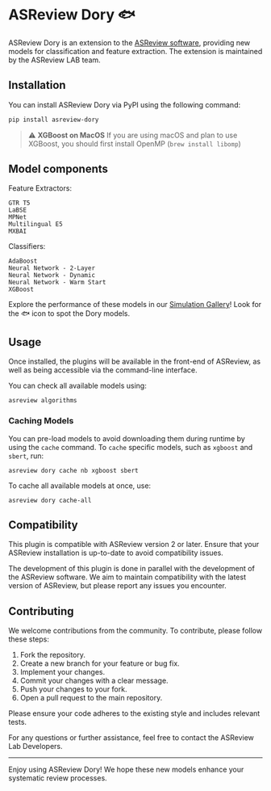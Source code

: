 # ASReview Dory 🐟

ASReview Dory is an extension to the [ASReview
software](https://github.com/asreview/asreview), providing new models for
classification and feature extraction. The extension is maintained by the
ASReview LAB team.

## Installation

You can install ASReview Dory via PyPI using the following command:

```bash
pip install asreview-dory
```

> ⚠️ **XGBoost on MacOS**
> If you are using macOS and plan to use XGBoost, you should first install OpenMP (`brew install libomp`)

## Model components

Feature Extractors:

    GTR T5
    LaBSE
    MPNet
    Multilingual E5
    MXBAI

Classifiers:

    AdaBoost
    Neural Network - 2-Layer
    Neural Network - Dynamic
    Neural Network - Warm Start
    XGBoost

Explore the performance of these models in our [Simulation
Gallery](https://jteijema.github.io/synergy-simulations-website/models.html)!
Look for the 🐟 icon to spot the Dory models.

## Usage

Once installed, the plugins will be available in the front-end of ASReview, as
well as being accessible via the command-line interface.

You can check all available models using:
```console
asreview algorithms
```

### Caching Models

You can pre-load models to avoid downloading them during runtime by using the
`cache` command. To `cache` specific models, such as `xgboost` and `sbert`, run:

```console
asreview dory cache nb xgboost sbert
```

To cache all available models at once, use:

```console
asreview dory cache-all
```

## Compatibility

This plugin is compatible with ASReview version 2 or later. Ensure that your ASReview
installation is up-to-date to avoid compatibility issues.

The development of this plugin is done in parallel with the development of the
ASReview software. We aim to maintain compatibility with the latest version of
ASReview, but please report any issues you encounter.

## Contributing

We welcome contributions from the community. To contribute, please follow these
steps:

1. Fork the repository.
2. Create a new branch for your feature or bug fix.
3. Implement your changes.
4. Commit your changes with a clear message.
5. Push your changes to your fork.
6. Open a pull request to the main repository.

Please ensure your code adheres to the existing style and includes relevant
tests.

For any questions or further assistance, feel free to contact the ASReview Lab
Developers.

---

Enjoy using ASReview Dory! We hope these new models enhance your systematic
review processes.
